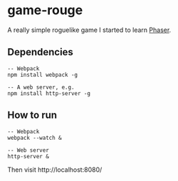 # game-rouge

A really simple roguelike game I started to learn [Phaser](https://phaser.io/).

## Dependencies

    -- Webpack
    npm install webpack -g

    -- A web server, e.g.
    npm install http-server -g

## How to run

    -- Webpack
    webpack --watch &

    -- Web server
    http-server &

Then visit http://localhost:8080/
